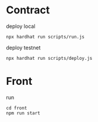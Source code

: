 # Contract
deploy local
```shell
npx hardhat run scripts/run.js
```

deploy testnet
```shell
npx hardhat run scripts/deploy.js
```

# Front
run
```shell
cd front
npm run start
```
